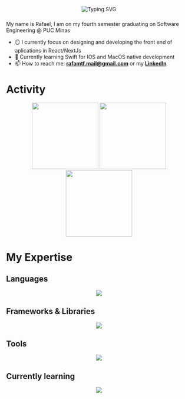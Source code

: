 <div align="center">
    <img src="https://readme-typing-svg.demolab.com?font=Fira+Code&size=27&duration=2300&pause=1000&color=F74271&center=true&vCenter=true&width=435&height=40&lines=Hello!;Welcome+to+my+profile+%3A)" alt="Typing SVG" />
</div>

###

My name is Rafael, I am on my fourth semester graduating on Software Engineering @ PUC Minas

-   🪞 I currently focus on designing and developing the front end of aplications in React/NextJs
-   🌿 Currently learning Swift for IOS and MacOS native development
-   📫 How to reach me: **[rafamtf.mail@gmail.com](mailto:rafamtf.mail@gmail.com)** or my **[LinkedIn](https://www.linkedin.com/in/rafael-baptista-6a2ab42a2/)**

###

# Activity

<div align="center">
    <img height="180em" src="https://github-readme-stats.vercel.app/api?username=RafaMtF&show_icons=true&theme=radical"/>
    <img height="180em" src="https://github-readme-stats.vercel.app/api/top-langs/?username=RafaMtF&layout=compact&theme=radical"/>
    <img height="180em" src="http://github-profile-summary-cards.vercel.app/api/cards/profile-details?username=RafaMtF&theme=radical"/>
</div>

# My Expertise

## Languages
<p align="center">
    <img src="https://skillicons.dev/icons?i=js,html,css,c,cpp,cs,py,java" />
</p>

## Frameworks & Libraries
<p align="center">
    <img src="https://skillicons.dev/icons?i=react,nextjs,nodejs,bootstrap,tailwind" />
</p>

## Tools
<p align="center">
    <img src="https://skillicons.dev/icons?i=git,github,vscode,discord" />
</p>

## Currently learning
<p align="center">
    <img src="https://skillicons.dev/icons?i=docker,swift,kotlin,dotnet" />
</p>


